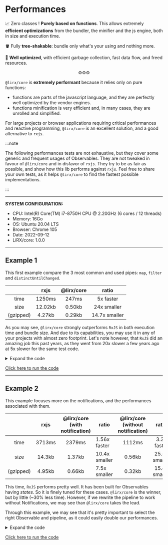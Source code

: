 # Performances

📈 Zero classes ! **Purely based on functions**.
This allows extremely **efficient optimizations** from the bundler, the minifier and the js engine, both in size and execution time.

🪣 Fully **tree-shakable**: bundle only what's your using and nothing more.

💪 **Well optimized**, with efficient garbage collection, fast data flow, and freed resources.

<p align="center">
⚙️⚙️⚙️
</p>


`@lirx/core` is **extremely performant** because it relies only on pure functions:

- functions are parts of the javascript language, and they are perfectly well optimized by the vendor engines.
- functions minification is very efficient and, in many cases, they are unrolled and simplified.

For large projects or browser applications requiring critical performances and reactive programming,
`@lirx/core` is an excellent solution, and a good alternative to `rxjs`.


:::note

The following performances tests are not exhaustive, but they cover some generic and frequent usages of Observables.
They are not tweaked in favour of `@lirx/core` and in disfavor of `rxjs`. They try to be as fair as possible,
and show how this lib performs against `rxjs`.
Feel free to share your own tests, as it helps `@lirx/core` to find the fastest possible implementations.

:::



---

**SYSTEM CONFIGURATION:**

- CPU: Intel(R) Core(TM) i7-8750H CPU @ 2.20GHz (6 cores / 12 threads)
- Memory: 16Go
- OS: Ubuntu 20.04 LTS
- Browser: Chrome 105
- Date: 2022-09-12
- LiRX/core: 1.0.0

---

## Example 1

This first example compare the 3 most common and used pipes: `map`,  `filter` and `distinctUntilChanged`.


|           |  rxjs   | @lirx/core |     ratio     |
|:---------:|:-------:|:----------:|:-------------:|
|    time   | 1250ms  |   247ms    |   5x faster   |
|    size   | 12.02kb |   0.50kb   |  24x smaller  |
| (gzipped) | 4.27kb  |   0.29kb   | 14.7x smaller |

As you may see, `@lirx/core` strongly outperforms `RxJS` in both execution time and bundle size.
And due to its capabilities, you may use it in any of your projects with almost zero footprint.
Let's note however, that `RxJS` did an amazing job this past years, as they went from 20x slower a few years ago at 5x slower for the same test code.


<details>
  <summary>Expand the code</summary>


```ts
import { from as fromRXJS } from 'rxjs';
import { fromArray, distinct$$$, map$$$, pipe$$, filter$$$ } from '@lirx/core';
import { distinctUntilChanged, filter, map } from 'rxjs/operators';

function performancesExample() {
  const values = Array.from({ length: 1e5 }, (v: any, index: number) => index);

  const withRXJS = () => {
    let j = 0;

    const obs = fromRXJS(values).pipe(
      map((value: number) => value * 2),
      filter((value: number) => value > 1e4),
      distinctUntilChanged()
    );

    console.time('start');
    for (let i = 0; i < 1e2; i++) {
      obs.subscribe((value: number) => {
        j += value;
      });
    }
    console.timeEnd('start');
    console.log('j', j);
  };

  const withLiRXCore = () => {
    let j = 0;

    const subscribe = pipe$$(fromArray(values), [
      map$$$<number, number>((value: number) => value * 2),
      filter$$$<number>((value: number) => value > 1e4),
      distinct$$$<number>(),
    ]);

    console.time('start');
    for (let i = 0; i < 1e2; i++) {
      subscribe((value: number) => {
        j += value;
      });
    }
    console.timeEnd('start');
    console.log('j', j);
  };

  /* RxJS */

  // withRXJS();

  // time:
  //  1250.388916015625 ms

  // size:
  //  dist/assets/index.412ad1ea.js   12.02 KiB / gzip: 4.27 KiB

  /* @lirx/core */

  withLiRXCore();

  // time:
  //  247.414794921875 ms
  //  => 5x faster

  // size:
  //  dist/assets/index.6d7778f7.js   0.50 KiB / gzip: 0.29 KiB
  //  => 24x / 14.7x smaller
}

performancesExample();
```

</details>

[Click here to run the code](https://stackblitz.com/edit/vite-ud1q9a?file=main.ts)

---

## Example 2

This example focuses more on the notifications, and the performances associated with them.

|           |  rxjs  | @lirx/core <br/> (with notification) | ratio         | @lirx/core <br/> (without notification) |     ratio      |
|:---------:|:------:|:------------------------------------:|---------------|:----------------------------------:|:--------------:|
|    time   | 3713ms |                2379ms                | 1.56x faster  |               1112ms               | 3.3x faster    |
|    size   | 14.3kb |                1.37kb                | 10.4x smaller |               0.56kb               | 25.5x smaller  |
| (gzipped) | 4.95kb |                0.66kb                | 7.5x smaller  |               0.32kb               | 15.4x smaller  |



This time, `RxJS` performs pretty well. It has been built for Observables having *states*.
So it is finely tuned for these cases. `@lirx/core` is the winner, but by little (~30% less time).
However, if we rewrite the pipeline to work without Notifications, we may see than `@lirx/core` takes the lead.

Through this example, we may see that it's pretty important to select the right Observable and pipeline, as it could easily double our performances.

<details>
  <summary>Expand the code</summary>

```ts
import { of as ofRXJS, forkJoin as forkJoinRXJS } from 'rxjs';
import {
  forkJoin,
  singleN,
  fulfilled$$$,
  pipe$$,
  defaultNotificationObserver,
  combineLatest,
  map$$,
  single,
} from '@lirx/core';
import { map } from 'rxjs/operators';

function performancesExample() {
  const length: number = 1e3;
  const iterations: number = 1e4;

  const sum = (values: readonly number[]): number => {
    let sum: number = 0;
    for (let i = 0; i < values.length; i++) {
      sum += values[i];
    }
    return sum;
  };

  const withRXJS = () => {
    let j = 0;

    const obs = forkJoinRXJS(
      Array.from({ length }, (_, i) => ofRXJS(Math.random()))
    ).pipe(map(sum));

    console.time('start');

    for (let i = 0; i < iterations; i++) {
      obs.subscribe((value: number) => {
        j += value;
      });
    }

    console.timeEnd('start');
    console.log('j', j);
  };

  const withLiRXCoreAndNotifications = () => {
    let j = 0;

    const subscribe = pipe$$(
      forkJoin(
        Array.from({ length }, (_, i) => singleN<number>(Math.random()))
      ),
      [
        fulfilled$$$((values: number[]) => {
          return singleN(sum(values));
        }),
      ]
    );

    console.time('start');

    for (let i = 0; i < iterations; i++) {
      subscribe(
        defaultNotificationObserver((value: number) => {
          j += value;
        })
      );
    }
    console.timeEnd('start');
    console.log('j', j);
  };

  const withLiRXCore = () => {
    let j = 0;

    const subscribe = map$$(
      combineLatest(Array.from({ length }, (_, i) => single(Math.random()))),
      sum
    );

    console.time('start');

    for (let i = 0; i < iterations; i++) {
      subscribe((value: number) => {
        j += value;
      });
    }
    console.timeEnd('start');
    console.log('j', j);
  };

  /* RxJS */

  // withRXJS();

  // time:
  //  3713.386962890625 ms

  // size:
  //  dist/assets/index.e05384e3.js   14.30 KiB / gzip: 4.95 KiB

  /* @lirx/core */

  // withLiRXCoreAndNotifications();

  // time:
  //  2379.6220703125 ms
  //  => 1.56x faster

  // size:
  //  dist/assets/index.5ca1e5d4.js   1.37 KiB / gzip: 0.66 KiB
  //  => 10.4x / 7.5x smaller

  withLiRXCore();

  // time:
  //  1112.876953125 ms
  //  => 3.3x faster

  // size:
  //  dist/assets/index.d50e09c0.js   0.56 KiB / gzip: 0.32 KiB
  //  => 25.5x / 15.4x smaller
}

performancesExample();
```

</details>

[Click here to run the code](https://stackblitz.com/edit/vite-dvfy5w?file=main.ts)

